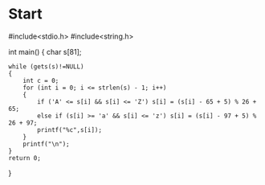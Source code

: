 # Start
#include<stdio.h>
#include<string.h>

int main()
{
	char s[81];
	
	while (gets(s)!=NULL)
	{
		int c = 0;
		for (int i = 0; i <= strlen(s) - 1; i++)
		{
			if ('A' <= s[i] && s[i] <= 'Z') s[i] = (s[i] - 65 + 5) % 26 + 65;
			else if (s[i] >= 'a' && s[i] <= 'z') s[i] = (s[i] - 97 + 5) % 26 + 97;
			printf("%c",s[i]);
		}
		printf("\n");
	}
	return 0;
}
